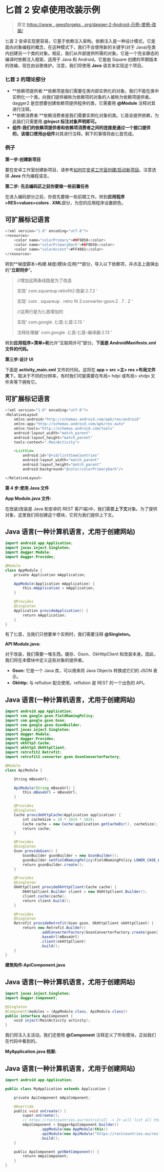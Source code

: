 # 匕首 2 安卓使用改装示例

> 原文:[https://www . geesforgeks . org/dagger-2-Android-示例-使用-改装/](https://www.geeksforgeeks.org/dagger-2-android-example-using-retrofit/)

匕首 2 安卓实现更容易，它基于依赖注入架构。依赖注入是一种设计模式，它是面向对象编程的概念，在这种模式下，我们不会使用新的关键字(对于 Java)在类内创建另一个类的对象。相反，我们从外部提供所需的对象。它是一个完全静态的编译时依赖注入框架，适用于 Java 和 Android。它是由 Square 创建的早期版本的改编，现在由谷歌维护。注意，我们将使用 **Java** 语言来实现这个项目。

### **匕首 2 的理论部分**

*   **依赖项提供者:**依赖项是我们需要在类内部实例化的对象。我们不能在类中实例化一个类。向我们提供被称为依赖项的对象的人被称为依赖项提供者。dagger2 是您想要创建依赖项提供程序的类，它需要用 **@Module** 注释对其进行注释。
*   **依赖消费者:**依赖消费者是我们需要实例化对象的类。匕首会提供依赖，为此我们只需要用 **@Inject 标注对象声明即可。**
*   **组件:**我们的依赖项提供者和依赖项消费者之间的连接是通过一个接口提供的，该接口使用**@组件**对其进行注释。剩下的事情将由匕首完成。

### 例子

**第一步:创建新项目**

要在安卓工作室创建新项目，请参考[如何在安卓工作室创建/启动新项目](https://www.geeksforgeeks.org/android-how-to-create-start-a-new-project-in-android-studio/)。注意选择 **Java** 作为编程语言。

**第二步:** **先去编码区之前你要做一些前置任务**

在进入编码部分之前，你首先要做一些前期工作。转到**应用程序>RES>values>colors . XML**部分，为您的应用程序设置颜色。

## 可扩展标记语言

```java
<?xml version="1.0" encoding="utf-8"?>
<resources>
    <color name="colorPrimary">#0F9D58</color>
    <color name="colorPrimaryDark">#0F9D58</color>
    <color name="colorAccent">#FF4081</color>
</resources>
```

转到**梯度脚本>构建.梯度(模块:应用)**部分，导入以下依赖项，并点击上面弹出的“**立即同步**”。

> //增加这两条线路是为了改造
> 
> 实现' com.squareup.retrofit2:改装:2.7.2 '
> 
> 实现' com . squareup . retro fit 2:converter-gson:2 . 7 . 2 '
> 
> //这两行是为匕首增加的
> 
> 实现' com.google .匕首:匕首:2.13 '
> 
> 注释处理器' com.google .匕首:匕首-编译器:2.13 '

转到**应用程序>清单>和**允许“互联网许可”部分。**下面是 **AndroidManifests.xml** 文件的代码。**

**第三步:设计 UI**

下面是 **activity_main.xml** 文件的代码。这将在 **app > src >主> res >布局文件夹**下。取决于不同的分辨率，有时我们可能需要在布局> hdpi 或布局> xhdpi 文件夹等下拥有它。

## 可扩展标记语言

```java
<?xml version="1.0" encoding="utf-8"?>
<RelativeLayout 
    xmlns:android="http://schemas.android.com/apk/res/android"
    xmlns:app="http://schemas.android.com/apk/res-auto"
    xmlns:tools="http://schemas.android.com/tools"
    android:layout_width="match_parent"
    android:layout_height="match_parent"
    tools:context=".MainActivity">

    <ListView
        android:id="@+id/listViewCountries"
        android:layout_width="match_parent"
        android:layout_height="match_parent"
        android:background="@color/colorPrimaryDark"/>

</RelativeLayout>
```

**第 4 步:使用 Java 文件**

**App Module.java 文件:**

在改装(改装是 Java 和安卓的 REST 客户端)中，我们需要**上下文**对象。为了提供对象，这里我们将创建这个模块，它将为我们提供上下文。

## Java 语言(一种计算机语言，尤用于创建网站)

```java
import android.app.Application;
import javax.inject.Singleton;
import dagger.Module;
import dagger.Provides;

@Module
class AppModule {
    private Application mApplication;

    AppModule(Application mApplication) {
        this.mApplication = mApplication;
    }

    @Provides
    @Singleton
    Application provideApplication() {
        return mApplication;
    }
}
```

有了匕首，当我们只想要单个实例时，我们需要注释 **@Singleton。**

**API Module.java:**

对于改装，我们需要一堆东西。缓存、Gson、OkHttpClient 和改装本身。因此，我们将在本模块中定义这些对象的提供者。

*   **Gson:** 它是一个 Java 库，可以用来将 Java Objects 转换成它们的 JSON 表示。
*   **Okhttp:** 与 reflution 配合使用，reflution 是 REST 的一个出色的 API。

## Java 语言(一种计算机语言，尤用于创建网站)

```java
import android.app.Application;
import com.google.gson.FieldNamingPolicy;
import com.google.gson.Gson;
import com.google.gson.GsonBuilder;
import javax.inject.Singleton;
import dagger.Module;
import dagger.Provides;
import okhttp3.Cache;
import okhttp3.OkHttpClient;
import retrofit2.Retrofit;
import retrofit2.converter.gson.GsonConverterFactory;

@Module
class ApiModule {

    String mBaseUrl;

    ApiModule(String mBaseUrl) {
        this.mBaseUrl = mBaseUrl;
    }

    @Provides
    @Singleton
    Cache provideHttpCache(Application application) {
        int cacheSize = 10 * 1024 * 1024;
        Cache cache = new Cache(application.getCacheDir(), cacheSize);
        return cache;
    }

    @Provides
    @Singleton
    Gson provideGson() {
        GsonBuilder gsonBuilder = new GsonBuilder();
        gsonBuilder.setFieldNamingPolicy(FieldNamingPolicy.LOWER_CASE_WITH_UNDERSCORES);
        return gsonBuilder.create();
    }

    @Provides
    @Singleton
    OkHttpClient provideOkhttpClient(Cache cache) {
        OkHttpClient.Builder client = new OkHttpClient.Builder();
        client.cache(cache);
        return client.build();
    }

    @Provides
    @Singleton
    Retrofit provideRetrofit(Gson gson, OkHttpClient okHttpClient) {
        return new Retrofit.Builder()
                .addConverterFactory(GsonConverterFactory.create(gson))
                .baseUrl(mBaseUrl)
                .client(okHttpClient)
                .build();
    }
}
```

**建筑构件:ApiComponent.java**

## Java 语言(一种计算机语言，尤用于创建网站)

```java
import javax.inject.Singleton;
import dagger.Component;

@Singleton
@Component(modules = {AppModule.class, ApiModule.class})
public interface ApiComponent {
    void inject(MainActivity activity);
}
```

我们将注入主活动。我们还使用 **@Component** 注释定义了所有模块，正如我们在代码中看到的。

**MyApplication.java 档案:**

## Java 语言(一种计算机语言，尤用于创建网站)

```java
import android.app.Application;

public class MyApplication extends Application {

    private ApiComponent mApiComponent;

    @Override
    public void onCreate() {
        super.onCreate();
        // https://restcountries.eu/rest/v2/all -> It will list all the country details
        mApiComponent = DaggerApiComponent.builder()
                .appModule(new AppModule(this))
                .apiModule(new ApiModule("https://restcountries.eu/rest/v2/"))
                .build();
    }

    public ApiComponent getNetComponent() {
        return mApiComponent;
    }
}
```